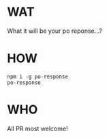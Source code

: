 # WAT

What it will be your po reponse...?

# HOW

```
npm i -g po-response
po-response
```

# WHO

All PR most welcome!